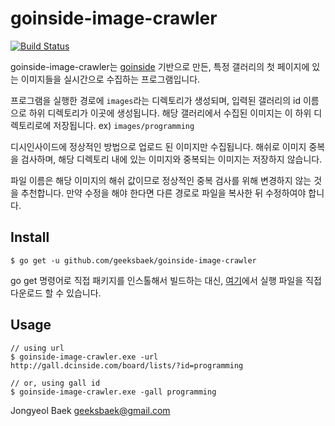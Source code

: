 # goinside-image-crawler 
[![Build Status](https://travis-ci.org/geeksbaek/goinside-image-crawler.svg?branch=master)](https://travis-ci.org/geeksbaek/goinside-image-crawler)

goinside-image-crawler는 [goinside](https://github.com/geeksbaek/goinside) 기반으로 만든, 특정 갤러리의 첫 페이지에 있는 이미지들을 실시간으로 수집하는 프로그램입니다.

프로그램을 실행한 경로에 `images`라는 디렉토리가 생성되며, 입력된 갤러리의 id 이름으로 하위 디렉토리가 이곳에 생성됩니다. 해당 갤러리에서 수집된 이미지는 이 하위 디렉토리로에 저장됩니다. ex) `images/programming`

디시인사이드에 정상적인 방법으로 업로드 된 이미지만 수집됩니다. 해쉬로 이미지 중복을 검사하며, 해당 디렉토리 내에 있는 이미지와 중복되는 이미지는 저장하지 않습니다. 

파일 이름은 해당 이미지의 해쉬 값이므로 정상적인 중복 검사를 위해 변경하지 않는 것을 추천합니다. 만약 수정을 해야 한다면 다른 경로로 파일을 복사한 뒤 수정하여야 합니다.

## Install
```
$ go get -u github.com/geeksbaek/goinside-image-crawler
```
go get 명령어로 직접 패키지를 인스톨해서 빌드하는 대신, [여기](https://github.com/geeksbaek/goinside-image-crawler/releases/latest)에서 실행 파일을 직접 다운로드 할 수 있습니다.

## Usage
```
// using url
$ goinside-image-crawler.exe -url http://gall.dcinside.com/board/lists/?id=programming

// or, using gall id
$ goinside-image-crawler.exe -gall programming
```

Jongyeol Baek <geeksbaek@gmail.com>
